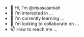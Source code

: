 - 👋 Hi, I’m @eiyasajamiah
- 👀 I’m interested in ...
- 🌱 I’m currently learning ...
- 💞️ I’m looking to collaborate on ...
- 📫 How to reach me ...

<!---
eiyasajamiah/eiyasajamiah is a ✨ special ✨ repository because its `README.md` (this file) appears on your GitHub profile.
You can click the Preview link to take a look at your changes.
--->
